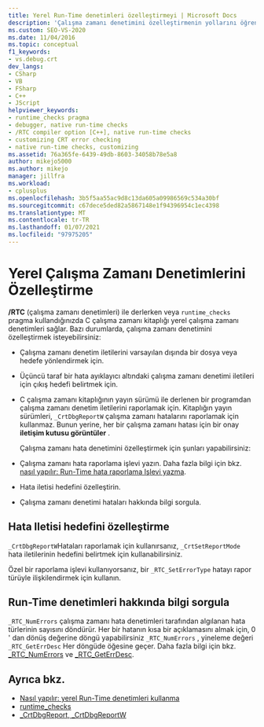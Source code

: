 ```yaml
---
title: Yerel Run-Time denetimleri özelleştirmeyi | Microsoft Docs
description: 'Çalışma zamanı denetimini özelleştirmenin yollarını öğrenin: ileti hedefi belirtme, hata raporlama işlevi yazma ve hata bilgilerini sorgulama.'
ms.custom: SEO-VS-2020
ms.date: 11/04/2016
ms.topic: conceptual
f1_keywords:
- vs.debug.crt
dev_langs:
- CSharp
- VB
- FSharp
- C++
- JScript
helpviewer_keywords:
- runtime_checks pragma
- debugger, native run-time checks
- /RTC compiler option [C++], native run-time checks
- customizing CRT error checking
- native run-time checks, customizing
ms.assetid: 76a365fe-6439-49db-8603-34058b78e5a8
author: mikejo5000
ms.author: mikejo
manager: jillfra
ms.workload:
- cplusplus
ms.openlocfilehash: 3b5f5aa55ac9d8c13da605a09986569c534a30bf
ms.sourcegitcommit: c67dece5ded82a5867148e1f94396954c1ec4398
ms.translationtype: MT
ms.contentlocale: tr-TR
ms.lasthandoff: 01/07/2021
ms.locfileid: "97975205"
---
```

# <a name="native-run-time-checks-customization"></a>Yerel Çalışma Zamanı Denetimlerini Özelleştirme
**/RTC** (çalışma zamanı denetimleri) ile derlerken veya `runtime_checks` pragma kullandığınızda C çalışma zamanı kitaplığı yerel çalışma zamanı denetimleri sağlar. Bazı durumlarda, çalışma zamanı denetimini özelleştirmek isteyebilirsiniz:

- Çalışma zamanı denetim iletilerini varsayılan dışında bir dosya veya hedefe yönlendirmek için.

- Üçüncü taraf bir hata ayıklayıcı altındaki çalışma zamanı denetimi iletileri için çıkış hedefi belirtmek için.

- C çalışma zamanı kitaplığının yayın sürümü ile derlenen bir programdan çalışma zamanı denetim iletilerini raporlamak için. Kitaplığın yayın sürümleri, `_CrtDbgReportW` çalışma zamanı hatalarını raporlamak için kullanmaz. Bunun yerine, her bir çalışma zamanı hatası için bir onay **iletişim kutusu görüntüler** .

  Çalışma zamanı hata denetimini özelleştirmek için şunları yapabilirsiniz:

- Çalışma zamanı hata raporlama işlevi yazın. Daha fazla bilgi için bkz. [nasıl yapılır: Run-Time hata raporlama Işlevi yazma](../debugger/how-to-write-a-run-time-error-reporting-function.md).

- Hata iletisi hedefini özelleştirin.

- Çalışma zamanı denetimi hataları hakkında bilgi sorgula.

## <a name="customize-the-error-message-destination"></a>Hata Iletisi hedefini özelleştirme
 `_CrtDbgReportW`Hataları raporlamak için kullanırsanız, `_CrtSetReportMode` hata iletilerinin hedefini belirtmek için kullanabilirsiniz.

 Özel bir raporlama işlevi kullanıyorsanız, bir `_RTC_SetErrorType` hatayı rapor türüyle ilişkilendirmek için kullanın.

## <a name="query-for-information-about-run-time-checks"></a>Run-Time denetimleri hakkında bilgi sorgula
 `_RTC_NumErrors` çalışma zamanı hata denetimleri tarafından algılanan hata türlerinin sayısını döndürür. Her bir hatanın kısa bir açıklamasını almak için, 0 ' dan dönüş değerine döngü yapabilirsiniz `_RTC_NumErrors` , yineleme değeri `_RTC_GetErrDesc` Her döngüde öğesine geçer. Daha fazla bilgi için bkz. [_RTC_NumErrors](/cpp/c-runtime-library/reference/rtc-numerrors) ve [_RTC_GetErrDesc](/cpp/c-runtime-library/reference/rtc-geterrdesc).

## <a name="see-also"></a>Ayrıca bkz.
- [Nasıl yapılır: yerel Run-Time denetimleri kullanma](../debugger/how-to-use-native-run-time-checks.md)
- [runtime_checks](/cpp/preprocessor/runtime-checks)
- [_CrtDbgReport, _CrtDbgReportW](/cpp/c-runtime-library/reference/crtdbgreport-crtdbgreportw)